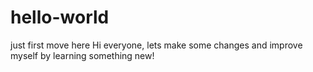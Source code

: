 # hello-world
just first move here
Hi everyone, lets make some changes and improve myself by learning something new!
